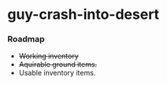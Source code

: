 # guy-crash-into-desert

### Roadmap

- ~~Working inventory~~
- ~~Aquirable ground items.~~
- Usable inventory items.
